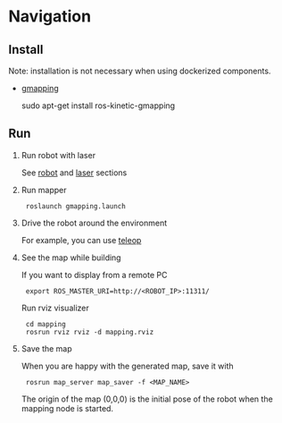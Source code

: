 # Navigation #


## Install ##

Note: installation is not necessary when using dockerized components.

* [gmapping](http://wiki.ros.org/gmapping)


    sudo apt-get install ros-kinetic-gmapping


## Run ##

1. Run robot with laser 

    See  [robot](https://bitbucket.org/iocchi/marrtino_apps/src/master/robot/) and [laser](https://bitbucket.org/iocchi/marrtino_apps/src/master/laser) sections 

2. Run mapper

        roslaunch gmapping.launch


3. Drive the robot around the environment

    For example, you can use [teleop](https://bitbucket.org/iocchi/marrtino_apps/src/master/teleop/)


4. See the map while building

    If you want to display from a remote PC

        export ROS_MASTER_URI=http://<ROBOT_IP>:11311/


    Run rviz visualizer

        cd mapping
        rosrun rviz rviz -d mapping.rviz


5. Save the map

    When you are happy with the generated map, save it with    

        rosrun map_server map_saver -f <MAP_NAME>

    The origin of the map (0,0,0) is the initial pose of the robot when the mapping node is started.


